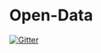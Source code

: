 # Open-Data

[![Gitter](https://badges.gitter.im/solael/Open-Data.svg)](https://gitter.im/solael/Open-Data?utm_source=badge&utm_medium=badge&utm_campaign=pr-badge&utm_content=badge)
